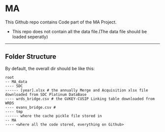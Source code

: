 # MA
This Github repo contains Code part of the MA Project.
- This repo does not contain all the data file.(The data file should be loaded seperatly)

---
## Folder Structure
By default, the overall dir should be like this:

```root
root
-- MA_data
---- SDC
------ [year].xlsx # the annually Merge and Acquisition xlsx file downloaded from SDC Platinum DataBase
---- wrds_bridge.csv # the GVKEY-CUSIP Linking table downloaded from WRDS
---- evans_bridge.csv # 
---- tmp
------ where the cache pickle file stored in
-- MA
---- <where all the code stored, everything on Github>

```
